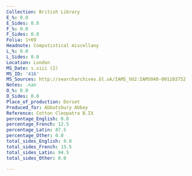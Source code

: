 ```yaml
---
Collection: British Library
E_%: 0.0
E_Sides: 0.0
F_%: 0.0
F_Sides: 0.0
Folia: 1+69
Headnote: Computistical miscellany
L_%: 0.0
L_Sides: 0.0
Location: London
MS_Date: s.xiii (2)
MS_ID: '416'
MS_Sources: http://searcharchives.bl.uk/IAMS_VU2:IAMS040-001103752
Notes: .nan
O_%: 0.0
O_Sides: 0.0
Place_of_production: Dorset
Produced_for: Abbotsbury Abbey
Reference: Cotton Cleopatra B.IX
percentage_English: 0.0
percentage_French: 12.5
percentage_Latin: 87.5
percentage_Other: 0.0
total_sides_English: 0.0
total_sides_French: 13.5
total_sides_Latin: 94.5
total_sides_Other: 0.0

---
```

